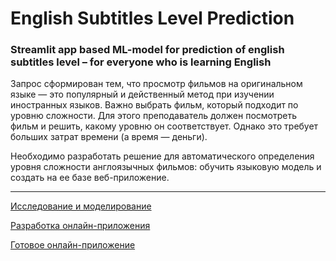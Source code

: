 # English Subtitles Level Prediction
### Streamlit app based ML-model for prediction of english subtitles level – for everyone who is learning English

Запрос сформирован тем, что просмотр фильмов на оригинальном языке — это популярный и действенный метод при изучении иностранных языков. Важно выбрать фильм, который подходит по уровню сложности. Для этого преподаватель должен посмотреть фильм и решить, какому уровню он соответствует. Однако это требует больших затрат времени (а время — деньги).

Необходимо разработать решение для автоматического определения уровня сложности англоязычных фильмов: обучить языковую модель и создать на ее базе веб-приложение.  

---

[Исследование и моделирование](https://github.com/Nanobelka/english_subtitles_level/tree/main/ML)

[Разработка онлайн-приложения](https://github.com/Nanobelka/english_subtitles_level/tree/main/Streamlit_app)

[Готовое онлайн-приложение](https://english-subtitles-level.streamlit.app/)

